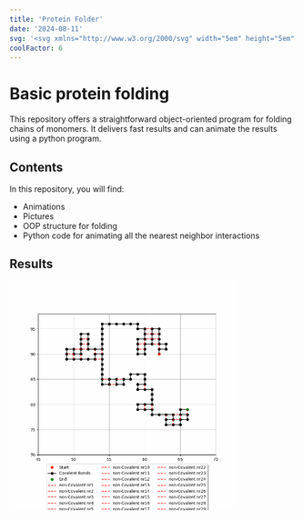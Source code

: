 ```yaml
---
title: 'Protein Folder'
date: '2024-08-11'
svg: '<svg xmlns="http://www.w3.org/2000/svg" width="5em" height="5em" viewBox="0 0 16 16"><path fill="currentColor" d="M11 8a3 3 0 1 0-2.707-1.705l-2.34 1.17a2.5 2.5 0 1 0 .76 3.2l2.296 1.148a2 2 0 1 0 .343-.946l-2.359-1.18Q7 9.596 7 9.5c0-.463-.126-.897-.345-1.268L8.878 7.12A3 3 0 0 0 11 8m0-1a2 2 0 1 1 0-4a2 2 0 0 1 0 4m-6.5 4a1.5 1.5 0 1 1 0-3a1.5 1.5 0 0 1 0 3m7.5 1a1 1 0 1 1-2 0a1 1 0 0 1 2 0"/></svg>'
coolFactor: 6
---
```

# Basic protein folding

This repository offers a straightforward object-oriented program for folding chains of monomers. It delivers fast results and can animate the results using a python program. 

## Contents

In this repository, you will find:

<ul class="custom-list">
  <li>Animations</li>
  <li>Pictures</li>
  <li>OOP structure for folding</li>
  <li>Python code for animating all the nearest neighbor interactions</li>
</ul>

## Results

<img src="https://github.com/albertbayazidi/basic_protein_folding/blob/main/_misc/data/monte_carlo_sim/task_2.5/gif/main_sim.gif?raw=true" width =80%>
